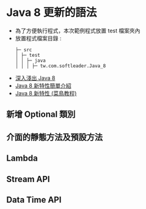 # Java 8 更新的語法
- 為了方便執行程式，本次範例程式放置 test 檔案夾內
- 放置程式檔案目錄 :
  ```
  ├─ src                  
  │ ├─ test 
  │ │ ├─ java
  │ │ │ ├─ tw.com.softleader.Java_8      
  ```
- [深入淺出 Java 8](https://www.gss.com.tw/blog/java8)
- [Java 8 新特性簡單介紹](https://morosedog.gitlab.io/java-8-20200330-java8-0/)
- [Java 8 新特性 (菜鳥教程)](https://www.runoob.com/java/java8-new-features.html)


## 新增 Optional 類別

## 介面的靜態方法及預設方法

## Lambda

## Stream API

## Data Time API

